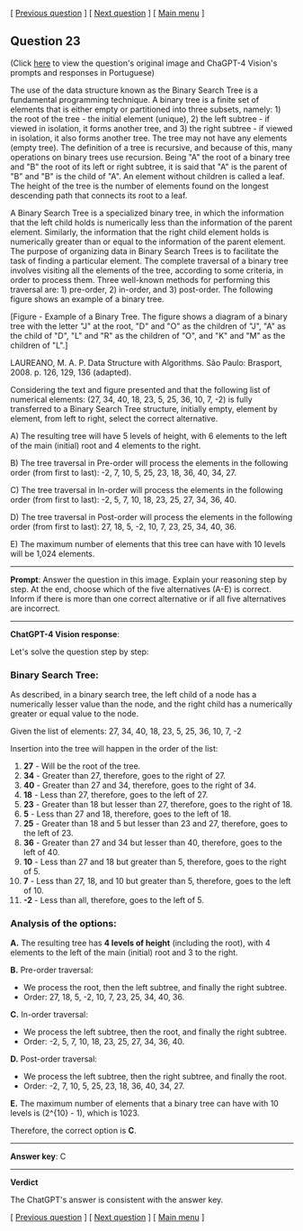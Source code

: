 \[ [Previous question](q22-eng.md) \] \[ [Next question](q24-eng.md) \] \[ [Main menu](/README.md) \]

## Question 23 ##

(Click [here](q23-por.md) to view the question's original image and ChaGPT-4 Vision's prompts and responses in Portuguese)

The use of the data structure known as the Binary Search Tree is a fundamental programming technique. A binary tree is a finite set of elements that is either empty or partitioned into three subsets, namely: 1) the root of the tree - the initial element (unique), 2) the left subtree - if viewed in isolation, it forms another tree, and 3) the right subtree - if viewed in isolation, it also forms another tree. The tree may not have any elements (empty tree). The definition of a tree is recursive, and because of this, many operations on binary trees use recursion. Being "A" the root of a binary tree and "B" the root of its left or right subtree, it is said that "A" is the parent of "B" and "B" is the child of "A". An element without children is called a leaf. The height of the tree is the number of elements found on the longest descending path that connects its root to a leaf.

A Binary Search Tree is a specialized binary tree, in which the information that the left child holds is numerically less than the information of the parent element. Similarly, the information that the right child element holds is numerically greater than or equal to the information of the parent element. The purpose of organizing data in Binary Search Trees is to facilitate the task of finding a particular element. The complete traversal of a binary tree involves visiting all the elements of the tree, according to some criteria, in order to process them. Three well-known methods for performing this traversal are: 1) pre-order, 2) in-order, and 3) post-order. The following figure shows an example of a binary tree.

\[Figure - Example of a Binary Tree. The figure shows a diagram of a binary tree with the letter "J" at the root, "D" and "O" as the children of "J", "A" as the child of "D", "L" and "R" as the children of "O", and "K" and "M" as the children of "L".\]

LAUREANO, M. A. P. Data Structure with Algorithms. São Paulo: Brasport, 2008. p. 126, 129, 136 (adapted).

Considering the text and figure presented and that the following list of numerical elements: (27, 34, 40, 18, 23, 5, 25, 36, 10, 7, -2) is fully transferred to a Binary Search Tree structure, initially empty, element by element, from left to right, select the correct alternative.

A) The resulting tree will have 5 levels of height, with 6 elements to the left of the main (initial) root and 4 elements to the right.

B) The tree traversal in Pre-order will process the elements in the following order (from first to last): -2, 7, 10, 5, 25, 23, 18, 36, 40, 34, 27.

C) The tree traversal in In-order will process the elements in the following order (from first to last): -2, 5, 7, 10, 18, 23, 25, 27, 34, 36, 40.

D) The tree traversal in Post-order will process the elements in the following order (from first to last): 27, 18, 5, -2, 10, 7, 23, 25, 34, 40, 36.

E) The maximum number of elements that this tree can have with 10 levels will be 1,024 elements.

---

**Prompt**: Answer the question in this image. Explain your reasoning step by step. At the end, choose which of the five alternatives (A-E) is correct. Inform if there is more than one correct alternative or if all five alternatives are incorrect.

---

**ChatGPT-4 Vision response**:

Let's solve the question step by step:

### Binary Search Tree:
As described, in a binary search tree, the left child of a node has a numerically lesser value than the node, and the right child has a numerically greater or equal value to the node.

Given the list of elements: 27, 34, 40, 18, 23, 5, 25, 36, 10, 7, -2

Insertion into the tree will happen in the order of the list:

1. **27** - Will be the root of the tree.
2. **34** - Greater than 27, therefore, goes to the right of 27.
3. **40** - Greater than 27 and 34, therefore, goes to the right of 34.
4. **18** - Less than 27, therefore, goes to the left of 27.
5. **23** - Greater than 18 but lesser than 27, therefore, goes to the right of 18.
6. **5** - Less than 27 and 18, therefore, goes to the left of 18.
7. **25** - Greater than 18 and 5 but lesser than 23 and 27, therefore, goes to the left of 23.
8. **36** - Greater than 27 and 34 but lesser than 40, therefore, goes to the left of 40.
9. **10** - Less than 27 and 18 but greater than 5, therefore, goes to the right of 5.
10. **7** - Less than 27, 18, and 10 but greater than 5, therefore, goes to the left of 10.
11. **-2** - Less than all, therefore, goes to the left of 5.

### Analysis of the options:

**A.** The resulting tree has **4 levels of height** (including the root), with 4 elements to the left of the main (initial) root and 3 to the right.

**B.** Pre-order traversal:
- We process the root, then the left subtree, and finally the right subtree.
- Order: 27, 18, 5, -2, 10, 7, 23, 25, 34, 40, 36.

**C.** In-order traversal:
- We process the left subtree, then the root, and finally the right subtree.
- Order: -2, 5, 7, 10, 18, 23, 25, 27, 34, 36, 40.

**D.** Post-order traversal:
- We process the left subtree, then the right subtree, and finally the root.
- Order: -2, 7, 10, 5, 25, 23, 18, 36, 40, 34, 27.

**E.** The maximum number of elements that a binary tree can have with 10 levels is \(2^{10} - 1\), which is 1023.

Therefore, the correct option is **C**.

---

**Answer key**: C

---

**Verdict**

The ChatGPT's answer is consistent with the answer key.


\[ [Previous question](q22-eng.md) \] \[ [Next question](q24-eng.md) \] \[ [Main menu](/README.md) \]
